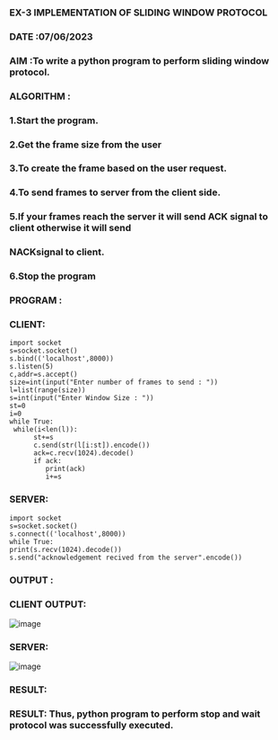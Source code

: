 ### EX-3 IMPLEMENTATION OF SLIDING WINDOW PROTOCOL

### DATE :07/06/2023

### AIM :To write a python program to perform sliding window protocol.

### ALGORITHM :

### 1.Start the program.
### 2.Get the frame size from the user
### 3.To create the frame based on the user request.
### 4.To send frames to server from the client side.
### 5.If your frames reach the server it will send ACK signal to client otherwise it will send
### NACKsignal to client.
### 6.Stop the program

### PROGRAM :

### CLIENT:
```
import socket
s=socket.socket()
s.bind(('localhost',8000))
s.listen(5)
c,addr=s.accept()
size=int(input("Enter number of frames to send : "))
l=list(range(size))
s=int(input("Enter Window Size : "))
st=0
i=0
while True:
 while(i<len(l)):
      st+=s
      c.send(str(l[i:st]).encode())
      ack=c.recv(1024).decode()
      if ack:
         print(ack)
         i+=s
 ```
 
 ### SERVER:
 ```
 import socket
s=socket.socket()
s.connect(('localhost',8000))
while True:
 print(s.recv(1024).decode())
 s.send("acknowledgement recived from the server".encode())
 ```
 
### OUTPUT :

### CLIENT OUTPUT:
![image](https://github.com/Nithishramasaravanan/EX-3/assets/119394063/09ec8118-1794-4bf5-b3a8-ca398639b7e4)

### SERVER:
![image](https://github.com/Nithishramasaravanan/EX-3/assets/119394063/93101c72-c066-4835-9879-646fb7f87135)

### RESULT:
### RESULT: Thus, python program to perform stop and wait protocol was successfully executed.


